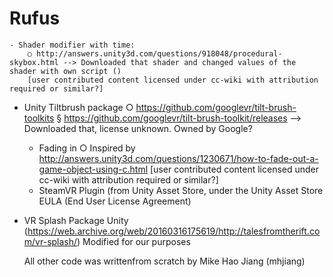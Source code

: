 # Rufus

	- Shader modifier with time:
		○ http://answers.unity3d.com/questions/918048/procedural-skybox.html --> Downloaded that shader and changed values of the shader with own script ()
	    [user contributed content licensed under cc-wiki with attribution required or similar?]
  - Unity Tiltbrush package
		○ https://github.com/googlevr/tilt-brush-toolkits
			§ https://github.com/googlevr/tilt-brush-toolkit/releases --> Downloaded that, license unknown. Owned by Google?
	- Fading in
		○ Inspired by http://answers.unity3d.com/questions/1230671/how-to-fade-out-a-game-object-using-c.html
    	[user contributed content licensed under cc-wiki with attribution required or similar?]
	- SteamVR Plugin (from Unity Asset Store, under the Unity Asset Store EULA (End User License Agreement)
  - VR Splash Package Unity (https://web.archive.org/web/20160316175619/http://talesfromtherift.com/vr-splash/)
      Modified for our purposes
      
      All other code was writtenfrom scratch by Mike Hao Jiang (mhjiang)
